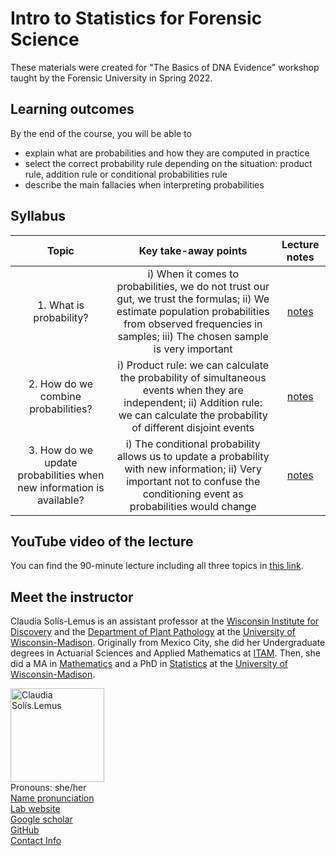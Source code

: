 # Intro to Statistics for Forensic Science

These materials were created for "The Basics of DNA Evidence" workshop taught by the Forensic University in Spring 2022.


## Learning outcomes

By the end of the course, you will be able to
- explain what are probabilities and how they are computed in practice
- select the correct probability rule depending on the situation: product rule, addition rule or conditional probabilities rule
- describe the main fallacies when interpreting probabilities

## Syllabus

| Topic | Key take-away points | Lecture notes |
| :---:   | :---: | :---:       |
| 1. What is probability? | i) When it comes to probabilities, we do not trust our gut, we trust the formulas; ii) We estimate population probabilities from observed frequencies in samples; iii) The chosen sample is very important | [notes](https://crsl4.github.io/forensic-stat//lecture-notes/1what-is-prob.md) | 
| 2. How do we combine probabilities? | i) Product rule: we can calculate the probability of simultaneous events when they are independent; ii) Addition rule: we can calculate the probability of different disjoint events  |  [notes](https://crsl4.github.io/forensic-stat//lecture-notes/2combining-probs.html) |
| 3. How do we update probabilities when new information is available? | i) The conditional probability allows us to update a probability with new information; ii) Very important not to confuse the conditioning event as probabilities would change  |  [notes](https://crsl4.github.io/forensic-stat//lecture-notes/3updating-probs.html) |

## YouTube video of the lecture

You can find the 90-minute lecture including all three topics in [this link](https://youtu.be/ARq7fX41KPA).


## Meet the instructor

Claudia Sol&iacute;s-Lemus is an assistant professor at the [Wisconsin Institute for Discovery](https://wid.wisc.edu/) and the [Department of Plant Pathology](https://plantpath.wisc.edu/) at the [University of Wisconsin-Madison](http://www.wisc.edu). Originally from Mexico City, she did her Undergraduate degrees
in Actuarial Sciences and Applied Mathematics at [ITAM](https://www.itam.mx/en).
Then, she did a MA in [Mathematics](http://www.math.wisc.edu) and a PhD in [Statistics](http://www.stat.wisc.edu) at the [University of Wisconsin-Madison](http://www.wisc.edu). 

<div class="container">
    <div class="row">
        <div class="column">
            <a href="../pics/claudiaSmall1.png">
            <img src="https://crsl4.github.io/forensic-stat//pics/claudiaSmall1.png" width="150"
                  title="Claudia Sol&iacute;s-Lemus" alt="Claudia Sol&iacute;s.Lemus"/></a>
        </div>
        <div class="column">
            Pronouns: she/her <br/>
            <a href="https://namedrop.io/claudiasolislemus">Name pronunciation</a><br/>
            <a href="https://solislemuslab.github.io/">Lab website</a><br/>
            <a href="https://scholar.google.com/citations?user=GrUypj8AAAAJ&hl=en&oi=ao">Google scholar</a><br/>
            <a href="https://github.com/crsl4">GitHub</a><br/>
            <a href="https://solislemuslab.github.io//pages/people.html">Contact Info</a><br/>
        </div>
    </div>
</div>

